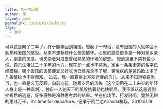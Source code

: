 ```yaml
---
title: 第一次回国
author: 果
layout: post
permalink: /2010/01/26/back/
tags:
  - 游学
---
```

可以说是盼了二年了，终于能够回到祖国。想起了一句话，没有出国的人就体会不到那种爱国的感受。从来不想标榜什么爱国情怀。心里的感受更多是一种对家乡亲人，朋友的思念，也夹杂着对过去曾经熟悉的环境的留恋。 
想到这里不禁有些心慌，自己生活过二十多年的地方，现在却一点也不熟悉。家乡一条条街道的名字已经模糊，哪个饭馆的饭菜便宜又好吃也已经完全不了解，更愧疚的是爸妈脸上多了几条皱纹也不得而知。 
过去，我一直算得上喜欢迁徙的鸟儿。从来不知道稳稳当当，也一直是义无反顾，向前向前。随着岁月的流失（这个词用在二十来岁的年轻人身上是一种讽刺），独自一人创天下的那股执着劲也快耗尽。我不承认这是遇到挫折后的逃避，好多感触是冷静思考后的结果。坐在机场里，打发时间，竟然无聊的思绪万千。it's time for departure. 
-记录于阿兰达Arlanda机场，2010.01.19